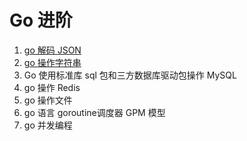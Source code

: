 # Go 进阶
1. [go 解码 JSON](https://mp.weixin.qq.com/s/OyPlXss8L6zSb0HGIyDBrw)
2. [go 操作字符串](https://mp.weixin.qq.com/s/ZULa_S-jSOMHS0-SiFqz4A)
3. Go 使用标准库 sql 包和三方数据库驱动包操作 MySQL
4. go 操作 Redis
5. go 操作文件
6. go 语言 goroutine调度器 GPM 模型
7. go 并发编程